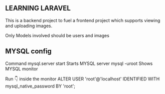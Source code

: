 ## LEARNING LARAVEL
This is a backend project to fuel a frontend project which supports
viewing and uploading images.

Only Models involved should be users and images

## MYSQL config
Command
mysql.server start     Starts MYSQL server
mysql -uroot           Shows MYSQL monitor

Run 👇 inside the monitor
ALTER USER 'root'@'localhost' IDENTIFIED WITH mysql_native_password BY 'root';      


